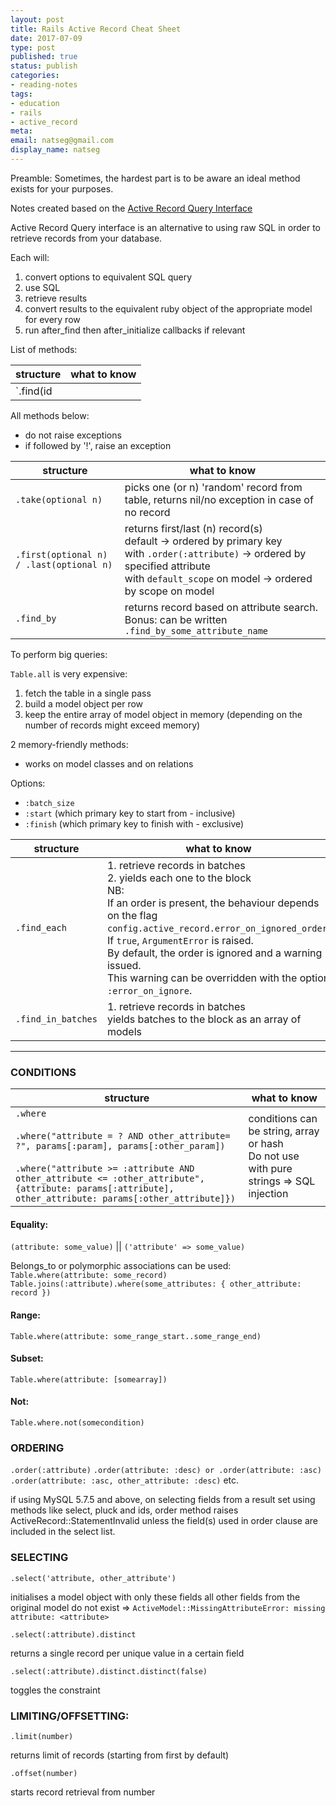 ```yaml
---
layout: post
title: Rails Active Record Cheat Sheet
date: 2017-07-09
type: post
published: true
status: publish
categories:
- reading-notes
tags:
- education
- rails
- active_record
meta:
email: natseg@gmail.com
display_name: natseg
---
```


Preamble: Sometimes, the hardest part is to be aware an ideal method exists for your purposes.

Notes created based on the [Active Record Query Interface](http://guides.rubyonrails.org/active_record_querying.html)

Active Record Query interface is an alternative to using raw SQL in order to retrieve records from your database.

Each will:

1. convert options to equivalent SQL query
2. use SQL
3. retrieve results
4. convert results to the equivalent ruby object of the appropriate model for every row
5. run after_find then after_initialize callbacks if relevant

List of methods:

|structure|what to know|
|---|---|
`.find(id || [ids])` |raises an ActiveRecord::RecordNotFound error in case of no record |

All methods below:
- do not raise exceptions
- if followed by '!', raise an exception

|structure|what to know|
|---|---|
|`.take(optional n)`|picks one (or n) 'random' record from table, returns nil/no exception in case of no record |
| `.first(optional n) / .last(optional n)` | returns first/last (n) record(s) <br>default -> ordered by primary key <br>with `.order(:attribute)` -> ordered by specified attribute <br>with `default_scope` on model -> ordered by scope on model |
`.find_by`|returns record based on attribute search.<br> Bonus: can be written `.find_by_some_attribute_name`|

To perform big queries:

`Table.all` is very expensive:

1. fetch the table in a single pass
2. build a model object per row
3. keep the entire array of model object in memory (depending on the number of records might exceed memory)

2 memory-friendly methods:
- works on model classes and on relations

Options:

- `:batch_size`
- `:start` (which primary key to start from - inclusive)
- `:finish` (which primary key to finish with - exclusive)

|structure|what to know|
|---|---|
|`.find_each`|1. retrieve records in batches<br>2. yields each one to the block <br> NB:<br>If an order is present, the behaviour depends on the flag `config.active_record.error_on_ignored_order`.<br>If `true`, `ArgumentError` is raised.<br>By default, the order is ignored and a warning issued.<br>This warning can be overridden with the option `:error_on_ignore`. |
|`.find_in_batches`|1. retrieve records in batches<br>yields batches to the block as an array of models|

---

### CONDITIONS

|structure|what to know|
|---|---|
|`.where`<br><br>`.where("attribute = ? AND other_attribute= ?", params[:param], params[:other_param])`<br><br>`.where("attribute >= :attribute AND other_attribute <= :other_attribute",{attribute: params[:attribute], other_attribute: params[:other_attribute]})`|conditions can be string, array or hash<br>Do not use with pure strings => SQL injection|

#### Equality:

`(attribute: some_value)` || `('attribute' => some_value)`

Belongs_to or polymorphic associations can be used:
`Table.where(attribute: some_record)`
`Table.joins(:attribute).where(some_attributes: { other_attribute: record })`

#### Range:

`Table.where(attribute: some_range_start..some_range_end)`

#### Subset:
`Table.where(attribute: [somearray])`

#### Not:
`Table.where.not(somecondition)`

### ORDERING
`.order(:attribute)`
`.order(attribute: :desc) or .order(attribute: :asc)`
`.order(attribute: :asc, other_attribute: :desc)`
etc.

if using MySQL 5.7.5 and above, on selecting fields from a result set using methods like select, pluck and ids, order method raises ActiveRecord::StatementInvalid  unless the field(s) used in order clause are included in the select list.

### SELECTING

`.select('attribute, other_attribute')`

initialises a model object with only these fields
all other fields from the original model do not exist => `ActiveModel::MissingAttributeError: missing attribute: <attribute>`

`.select(:attribute).distinct`

returns a single record per unique value in a certain field

`.select(:attribute).distinct.distinct(false)`

toggles the constraint

### LIMITING/OFFSETTING:

`.limit(number)`

returns limit of records (starting from first by default)

`.offset(number)`

starts record retrieval from number
